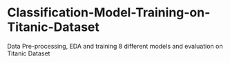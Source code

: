 # Classification-Model-Training-on-Titanic-Dataset
Data Pre-processing, EDA and training 8 different models and evaluation on Titanic Dataset
